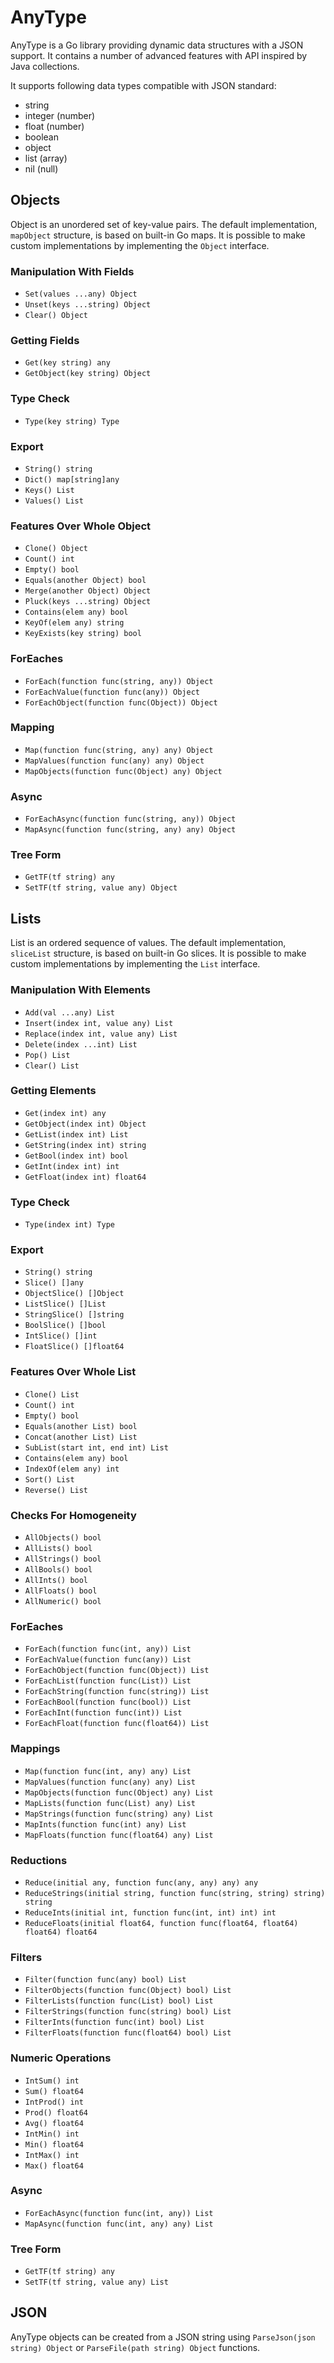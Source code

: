 # AnyType

AnyType is a Go library providing dynamic data structures with a JSON support. It contains a number of advanced features with API inspired by Java collections.

It supports following data types compatible with JSON standard:
- string
- integer (number)
- float (number)
- boolean
- object
- list (array)
- nil (null)

## Objects

Object is an unordered set of key-value pairs. The default implementation, `mapObject` structure, is based on built-in Go maps. It is possible to make custom implementations by implementing the `Object` interface.

### Manipulation With Fields
- `Set(values ...any) Object`
- `Unset(keys ...string) Object`
- `Clear() Object`

### Getting Fields
- `Get(key string) any`
- `GetObject(key string) Object`

### Type Check
- `Type(key string) Type`

### Export
- `String() string`
- `Dict() map[string]any`
- `Keys() List`
- `Values() List`

### Features Over Whole Object
- `Clone() Object`
- `Count() int`
- `Empty() bool`
- `Equals(another Object) bool`
- `Merge(another Object) Object`
- `Pluck(keys ...string) Object`
- `Contains(elem any) bool`
- `KeyOf(elem any) string`
- `KeyExists(key string) bool`

### ForEaches
- `ForEach(function func(string, any)) Object`
- `ForEachValue(function func(any)) Object`
- `ForEachObject(function func(Object)) Object`

### Mapping
- `Map(function func(string, any) any) Object`
- `MapValues(function func(any) any) Object`
- `MapObjects(function func(Object) any) Object`

### Async
- `ForEachAsync(function func(string, any)) Object`
- `MapAsync(function func(string, any) any) Object`

### Tree Form
- `GetTF(tf string) any`
- `SetTF(tf string, value any) Object`

## Lists

List is an ordered sequence of values. The default implementation, `sliceList` structure, is based on built-in Go slices. It is possible to make custom implementations by implementing the `List` interface.

### Manipulation With Elements
- `Add(val ...any) List`
- `Insert(index int, value any) List`
- `Replace(index int, value any) List`
- `Delete(index ...int) List`
- `Pop() List`
- `Clear() List`

### Getting Elements
- `Get(index int) any`
- `GetObject(index int) Object`
- `GetList(index int) List`
- `GetString(index int) string`
- `GetBool(index int) bool`
- `GetInt(index int) int`
- `GetFloat(index int) float64`

### Type Check
- `Type(index int) Type`

### Export
- `String() string`
- `Slice() []any`
- `ObjectSlice() []Object`
- `ListSlice() []List`
- `StringSlice() []string`
- `BoolSlice() []bool`
- `IntSlice() []int`
- `FloatSlice() []float64`

### Features Over Whole List
- `Clone() List`
- `Count() int`
- `Empty() bool`
- `Equals(another List) bool`
- `Concat(another List) List`
- `SubList(start int, end int) List`
- `Contains(elem any) bool`
- `IndexOf(elem any) int`
- `Sort() List`
- `Reverse() List`

### Checks For Homogeneity
- `AllObjects() bool`
- `AllLists() bool`
- `AllStrings() bool`
- `AllBools() bool`
- `AllInts() bool`
- `AllFloats() bool`
- `AllNumeric() bool`

### ForEaches
- `ForEach(function func(int, any)) List`
- `ForEachValue(function func(any)) List`
- `ForEachObject(function func(Object)) List`
- `ForEachList(function func(List)) List`
- `ForEachString(function func(string)) List`
- `ForEachBool(function func(bool)) List`
- `ForEachInt(function func(int)) List`
- `ForEachFloat(function func(float64)) List`

### Mappings
- `Map(function func(int, any) any) List`
- `MapValues(function func(any) any) List`
- `MapObjects(function func(Object) any) List`
- `MapLists(function func(List) any) List`
- `MapStrings(function func(string) any) List`
- `MapInts(function func(int) any) List`
- `MapFloats(function func(float64) any) List`

### Reductions
- `Reduce(initial any, function func(any, any) any) any`
- `ReduceStrings(initial string, function func(string, string) string) string`
- `ReduceInts(initial int, function func(int, int) int) int`
- `ReduceFloats(initial float64, function func(float64, float64) float64) float64`

### Filters
- `Filter(function func(any) bool) List`
- `FilterObjects(function func(Object) bool) List`
- `FilterLists(function func(List) bool) List`
- `FilterStrings(function func(string) bool) List`
- `FilterInts(function func(int) bool) List`
- `FilterFloats(function func(float64) bool) List`

### Numeric Operations
- `IntSum() int`
- `Sum() float64`
- `IntProd() int`
- `Prod() float64`
- `Avg() float64`
- `IntMin() int`
- `Min() float64`
- `IntMax() int`
- `Max() float64`

### Async
- `ForEachAsync(function func(int, any)) List`
- `MapAsync(function func(int, any) any) List`

### Tree Form
- `GetTF(tf string) any`
- `SetTF(tf string, value any) List`

## JSON

AnyType objects can be created from a JSON string using `ParseJson(json string) Object` or `ParseFile(path string) Object` functions.


